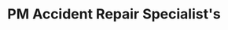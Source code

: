 ---
title: "PM Accident Repair Specialist's"
url: /broxburn/pm-accident-repair-specialists/
shop: Autowerkstatt
---